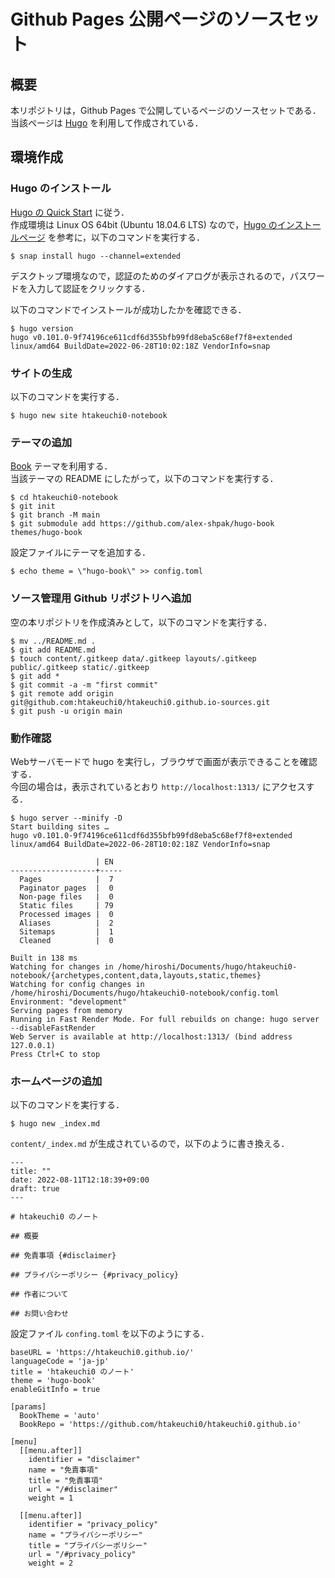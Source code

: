 # Github Pages 公開ページのソースセット

## 概要

本リポジトリは，Github Pages で公開しているページのソースセットである．    
当該ページは [Hugo](https://gohugo.io) を利用して作成されている．

## 環境作成

### Hugo のインストール

[Hugo の Quick Start](https://gohugo.io/getting-started/quick-start/) に従う．    
作成環境は Linux OS 64bit (Ubuntu 18.04.6 LTS) なので，[Hugo のインストールページ](https://gohugo.io/getting-started/installing) を参考に，以下のコマンドを実行する．

```shell
$ snap install hugo --channel=extended
```

デスクトップ環境なので，認証のためのダイアログが表示されるので，パスワードを入力して認証をクリックする．    

以下のコマンドでインストールが成功したかを確認できる．

```shell
$ hugo version
hugo v0.101.0-9f74196ce611cdf6d355bfb99fd8eba5c68ef7f8+extended linux/amd64 BuildDate=2022-06-28T10:02:18Z VendorInfo=snap
```

### サイトの生成

以下のコマンドを実行する．

```shell
$ hugo new site htakeuchi0-notebook
```

### テーマの追加

[Book](https://themes.gohugo.io/themes/hugo-book/) テーマを利用する．    
当該テーマの README にしたがって，以下のコマンドを実行する．

```shell
$ cd htakeuchi0-notebook
$ git init
$ git branch -M main
$ git submodule add https://github.com/alex-shpak/hugo-book themes/hugo-book
```

設定ファイルにテーマを追加する．

```shell
$ echo theme = \"hugo-book\" >> config.toml
```

### ソース管理用 Github リポジトリへ追加

空の本リポジトリを作成済みとして，以下のコマンドを実行する．

```shell
$ mv ../README.md .
$ git add README.md
$ touch content/.gitkeep data/.gitkeep layouts/.gitkeep public/.gitkeep static/.gitkeep
$ git add *
$ git commit -a -m "first commit"
$ git remote add origin git@github.com:htakeuchi0/htakeuchi0.github.io-sources.git
$ git push -u origin main
```

### 動作確認

Webサーバモードで hugo を実行し，ブラウザで画面が表示できることを確認する．    
今回の場合は，表示されているとおり `http://localhost:1313/` にアクセスする．

```shell
$ hugo server --minify -D
Start building sites … 
hugo v0.101.0-9f74196ce611cdf6d355bfb99fd8eba5c68ef7f8+extended linux/amd64 BuildDate=2022-06-28T10:02:18Z VendorInfo=snap

                   | EN  
-------------------+-----
  Pages            |  7  
  Paginator pages  |  0  
  Non-page files   |  0  
  Static files     | 79  
  Processed images |  0  
  Aliases          |  2  
  Sitemaps         |  1  
  Cleaned          |  0  

Built in 138 ms
Watching for changes in /home/hiroshi/Documents/hugo/htakeuchi0-notebook/{archetypes,content,data,layouts,static,themes}
Watching for config changes in /home/hiroshi/Documents/hugo/htakeuchi0-notebook/config.toml
Environment: "development"
Serving pages from memory
Running in Fast Render Mode. For full rebuilds on change: hugo server --disableFastRender
Web Server is available at http://localhost:1313/ (bind address 127.0.0.1)
Press Ctrl+C to stop
```

### ホームページの追加

以下のコマンドを実行する．

```shell
$ hugo new _index.md
```

`content/_index.md` が生成されているので，以下のように書き換える．

```
---
title: ""
date: 2022-08-11T12:18:39+09:00
draft: true
---

# htakeuchi0 のノート

## 概要

## 免責事項 {#disclaimer}

## プライバシーポリシー {#privacy_policy}

## 作者について

## お問い合わせ
```

設定ファイル `confing.toml` を以下のようにする．

```
baseURL = 'https://htakeuchi0.github.io/'
languageCode = 'ja-jp'
title = 'htakeuchi0 のノート'
theme = 'hugo-book'
enableGitInfo = true

[params]
  BookTheme = 'auto'
  BookRepo = 'https://github.com/htakeuchi0/htakeuchi0.github.io'

[menu]
  [[menu.after]]
    identifier = "disclaimer"
    name = "免責事項"
    title = "免責事項"
    url = "/#disclaimer"
    weight = 1

  [[menu.after]]
    identifier = "privacy_policy"
    name = "プライバシーポリシー"
    title = "プライバシーポリシー"
    url = "/#privacy_policy"
    weight = 2
```

